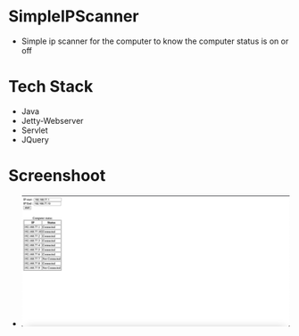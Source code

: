 # SimpleIPScanner
 - Simple ip scanner for the computer to know the computer status is on or off
# Tech Stack
 - Java
 - Jetty-Webserver
 - Servlet
 - JQuery
# Screenshoot
 - ![](screenshoot/screenshoot.png)